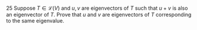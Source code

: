 25 Suppose $T \in \mathcal{L}(V)$ and $u, v$ are eigenvectors of $T$ such that $u+v$ is also an eigenvector of $T$. Prove that $u$ and $v$ are eigenvectors of $T$ corresponding to the same eigenvalue.
